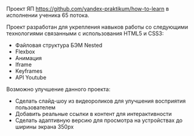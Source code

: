 Проект ЯП https://github.com/yandex-praktikum/how-to-learn в исполнении ученика 65 потока.


Проект разработан для укрепления навыков работы со следующими технологиями связанными с использования HTML5 и CSS3:
* Файловая структура БЭМ Nested
* Flexbox
* Анимация
* Iframe
* Keyframes 
* API Youtube

Возможно улучшение данного проекта:
* Сделать слайд-шоу из видеороликов для улучшения восприятия пользователем
* Добавить реальные ссылки в контент для интерактивности
* Сделать адаптивную версию для просмотра на устройствах до ширины экрана 350px